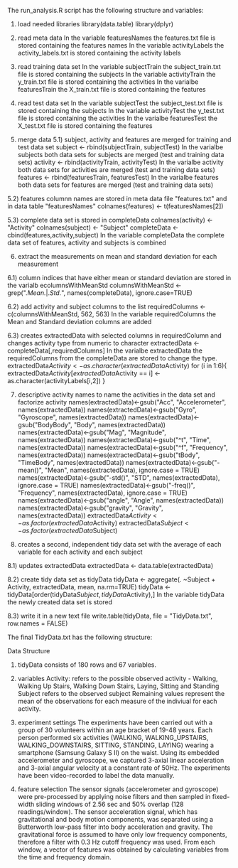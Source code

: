 The run_analysis.R script has the following structure and variables:

1) load needed libraries
library(data.table)
library(dplyr)

2) read meta data
In the variable featuresNames the features.txt file is stored containing the features names
In the variable activityLabels the activity_labels.txt is stored containing the activity labels

3) read training data set
In the variable subjectTrain the subject_train.txt file is stored containing the subjects 
In the variable activityTrain the y_train.txt file is stored containing the activities 
In the varialbe featuresTrain the X_train.txt file is stored containing the features

4) read test data set
In the variable subjectTest the subject_test.txt file is stored containing the subjects 
In the variable activityTest the y_test.txt file is stored containing the activities 
In the varialbe featuresTest the X_test.txt file is stored containing the features

5) merge data
5.1) subject, activity and features are merged for training and test data set
subject <- rbind(subjectTrain, subjectTest)
In the varialbe subjects both data sets for subjects are merged (test and training data sets)
activity <- rbind(activityTrain, activityTest)
In the varialbe activity both data sets for activities are merged (test and training data sets)
features <- rbind(featuresTrain, featuresTest)
In the varialbe features both data sets for features are merged (test and training data sets)

5.2) features columnn names are stored in meta data file "features.txt" and in data table "featuresNames"
colnames(features) <- t(featuresNames[2])

5.3) complete data set is stored in completeData
colnames(activity) <- "Activity"
colnames(subject) <- "Subject"
completeData <- cbind(features,activity,subject)
In the variable completeData the complete data set of features, activity and subjects is combined

6) extract the measurements on mean and standard deviation for each measurement

6.1) column indices that have either mean or standard deviation are stored in the varialb ecolumnsWithMeanStd
columnsWithMeanStd <- grep(".*Mean.*|.*Std.*", names(completeData), ignore.case=TRUE)

6.2) add activity and subject columns to the list
requiredColumns <- c(columnsWithMeanStd, 562, 563)
In the variable requiredColumns the Mean and Standard deviation columns are added

6.3) creates extractedData with selected columns in requiredColumn and changes activity type from numeric to character
extractedData <- completeData[,requiredColumns]
In the varialbe extractedData the requiredColumns from the completeData are stored to change the type.
extractedData$Activity <- as.character(extractedData$Activity)
for (i in 1:6){
  extractedData$Activity[extractedData$Activity == i] <- as.character(activityLabels[i,2])
}

7) descriptive activity names to name the activities in the data set and factorize activity
names(extractedData)<-gsub("Acc", "Accelerometer", names(extractedData))
names(extractedData)<-gsub("Gyro", "Gyroscope", names(extractedData))
names(extractedData)<-gsub("BodyBody", "Body", names(extractedData))
names(extractedData)<-gsub("Mag", "Magnitude", names(extractedData))
names(extractedData)<-gsub("^t", "Time", names(extractedData))
names(extractedData)<-gsub("^f", "Frequency", names(extractedData))
names(extractedData)<-gsub("tBody", "TimeBody", names(extractedData))
names(extractedData)<-gsub("-mean()", "Mean", names(extractedData), ignore.case = TRUE)
names(extractedData)<-gsub("-std()", "STD", names(extractedData), ignore.case = TRUE)
names(extractedData)<-gsub("-freq()", "Frequency", names(extractedData), ignore.case = TRUE)
names(extractedData)<-gsub("angle", "Angle", names(extractedData))
names(extractedData)<-gsub("gravity", "Gravity", names(extractedData))
extractedData$Activity <- as.factor(extractedData$Activity)
extractedData$Subject <- as.factor(extractedData$Subject)

8) creates a second, independent tidy data set with the average of each variable for each activity and each subject

8.1) updates extractedData
extractedData <- data.table(extractedData)

8.2) create tidy data set as tidyData
tidyData <- aggregate(. ~Subject + Activity, extractedData, mean, na.rm=TRUE)
tidyData <- tidyData[order(tidyData$Subject,tidyData$Activity),]
In the variable tidyData the newly created data set is stored

8.3) write it in a new text file
write.table(tidyData, file = "TidyData.txt", row.names = FALSE)

The final TidyData.txt has the following structure:

Data Structure

1) tidyData consists of 180 rows and 67 variables.

2) variables
Activity:
refers to the possible observed activity - Walking, Walking Up Stairs, Walking Down Stairs, Laying, Sitting and Standing
Subject
refers to  the observed subject
Remaining values
represent the mean of the observations for each measure of the indiviual for each activity. 

3) experiment settings
The experiments have been carried out with a group of 30 volunteers within an age bracket of 19-48 years. Each person performed six activities (WALKING, WALKING_UPSTAIRS, WALKING_DOWNSTAIRS, SITTING, STANDING, LAYING) wearing a smartphone (Samsung Galaxy S II) on the waist. Using its embedded accelerometer and gyroscope, we captured 3-axial linear acceleration and 3-axial angular velocity at a constant rate of 50Hz. The experiments have been video-recorded to label the data manually.

4) feature selection
The sensor signals (accelerometer and gyroscope) were pre-processed by applying noise filters and then sampled in fixed-width sliding windows of 2.56 sec and 50% overlap (128 readings/window). The sensor acceleration signal, which has gravitational and body motion components, was separated using a Butterworth low-pass filter into body acceleration and gravity. The gravitational force is assumed to have only low frequency components, therefore a filter with 0.3 Hz cutoff frequency was used. From each window, a vector of features was obtained by calculating variables from the time and frequency domain.

